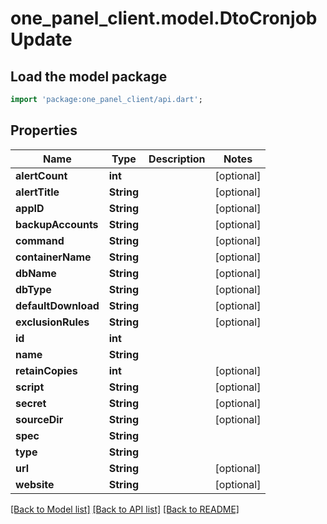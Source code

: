 # one_panel_client.model.DtoCronjobUpdate

## Load the model package
```dart
import 'package:one_panel_client/api.dart';
```

## Properties
Name | Type | Description | Notes
------------ | ------------- | ------------- | -------------
**alertCount** | **int** |  | [optional] 
**alertTitle** | **String** |  | [optional] 
**appID** | **String** |  | [optional] 
**backupAccounts** | **String** |  | [optional] 
**command** | **String** |  | [optional] 
**containerName** | **String** |  | [optional] 
**dbName** | **String** |  | [optional] 
**dbType** | **String** |  | [optional] 
**defaultDownload** | **String** |  | [optional] 
**exclusionRules** | **String** |  | [optional] 
**id** | **int** |  | 
**name** | **String** |  | 
**retainCopies** | **int** |  | [optional] 
**script** | **String** |  | [optional] 
**secret** | **String** |  | [optional] 
**sourceDir** | **String** |  | [optional] 
**spec** | **String** |  | 
**type** | **String** |  | 
**url** | **String** |  | [optional] 
**website** | **String** |  | [optional] 

[[Back to Model list]](../README.md#documentation-for-models) [[Back to API list]](../README.md#documentation-for-api-endpoints) [[Back to README]](../README.md)


